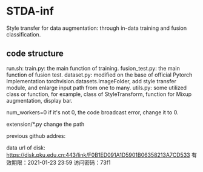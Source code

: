 # STDA-inf
Style transfer for data augmentation: through in-data training and fusion classification.

## code structure
run.sh: 
train.py: the main function of training.
fusion_test.py: the main function of fusion test.
dataset.py: modified on the base of official Pytorch Implementation torchvision.datasets.ImageFolder, add style transfer module, and enlarge input path from one to many.
utils.py: some utilized class or function, for example, class of StyleTransform, function for Mixup augmentation, display bar.


num_workers=0  if it's not 0, the code broadcast error, change it to 0.

extension/*.py  change the path

previous github addres:



data url of disk:
https://disk.pku.edu.cn:443/link/F0B1ED091A1D5901B06358213A7CD533
有效期限：2021-01-23 23:59
访问密码：73f1

